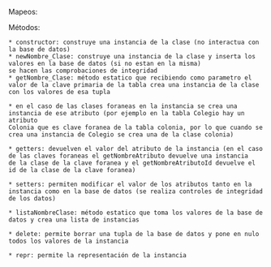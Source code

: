 Mapeos:

Métodos:

    * constructor: construye una instancia de la clase (no interactua con la base de datos)
    * newNombre_Clase: construye una instancia de la clase y inserta los valores en la base de datos (si no estan en la misma)
    se hacen las comprobaciones de integridad
    * getNombre_Clase: método estatico que recibiendo como parametro el valor de la clave primaria de la tabla crea una instancia de la clase con los valores de esa tupla
    
    * en el caso de las clases foraneas en la instancia se crea una instancia de ese atributo (por ejemplo en la tabla Colegio hay un atributo
    Colonia que es clave foranea de la tabla colonia, por lo que cuando se crea una instancia de Colegio se crea una de la clase colonia)

    * getters: devuelven el valor del atributo de la instancia (en el caso de las claves foraneas el getNombreAtributo devuelve una instancia
    de la clase de la clave foranea y el getNombreAtributoId devuelve el id de la clase de la clave foranea)

    * setters: permiten modificar el valor de los atributos tanto en la instancia como en la base de datos (se realiza controles de integridad
    de los datos)

    * listaNombreClase: método estatico que toma los valores de la base de datos y crea una lista de instancias

    * delete: permite borrar una tupla de la base de datos y pone en nulo todos los valores de la instancia

    * repr: permite la representación de la instancia